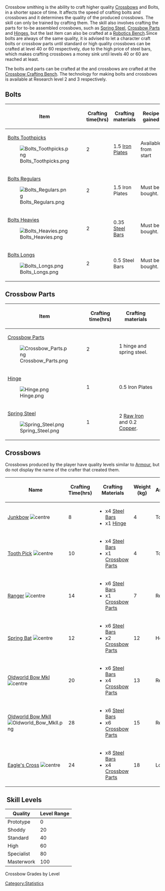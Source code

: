 Crossbow smithing is the ability to craft higher quality
[Crossbows](Crossbows.md "wikilink") and Bolts, in a shorter space of time.
It affects the speed of crafting bolts and crossbows and it determines
the quality of the produced crossbows. The skill can only be trained by
crafting them. The skill also involves crafting the parts for to-be
assembled crossbows, such as [Spring Steel](Spring_Steel.md "wikilink"),
[Crossbow Parts](Crossbow_Parts.md "wikilink") and
[Hinges](Hinge.md "wikilink"), but the last item can also be crafted at a
[Robotics Bench](Robotics_Bench.md "wikilink").Since bolts are always of
the same quality, it is advised to let a character craft bolts or
crossbow parts until standard or high quality crossbows can be crafted
at level 40 or 60 respectively, due to the high price of steel bars,
which makes crafting crossbows a money sink until levels 40 or 60 are
reached at least.

The bolts and parts can be crafted at the [](Arrow_Making_Bench.md) and crossbows are crafted at the
[Crossbow Crafting Bench](Crossbow_Crafting_Bench.md "wikilink"). The
technology for making bolts and crossbows is available at Research level
2 and 3 respectively.

## Bolts

<table>
<thead>
<tr class="header">
<th scope="col"><p>Item</p></th>
<th scope="col"><p>Crafting time(hrs)</p></th>
<th scope="col"><p>Crafting materials</p></th>
<th scope="col"><p>Recipe gained</p></th>
<th scope="col"></th>
</tr>
</thead>
<tbody>
<tr class="odd">
<td><p><a href="Bolts_Toothpicks" title="wikilink">Bolts
Toothpicks</a></p>
<figure>
<img src="Bolts_Toothpicks.png" title="Bolts_Toothpicks.png" />
<figcaption>Bolts_Toothpicks.png</figcaption>
</figure></td>
<td><p>2</p></td>
<td><p>1.5 <a href="Iron_Plates" title="wikilink">Iron
Plates</a></p></td>
<td><p>Available from start</p></td>
<td></td>
</tr>
<tr class="even">
<td><p><a href="Bolts_Regulars" title="wikilink">Bolts Regulars</a></p>
<figure>
<img src="Bolts_Regulars.png" title="Bolts_Regulars.png" />
<figcaption>Bolts_Regulars.png</figcaption>
</figure></td>
<td><p>2</p></td>
<td><p>1.5 Iron Plates</p></td>
<td><p>Must be bought.</p></td>
<td></td>
</tr>
<tr class="odd">
<td><p><a href="Bolts_Heavies" title="wikilink">Bolts Heavies</a></p>
<figure>
<img src="Bolts_Heavies.png" title="Bolts_Heavies.png" />
<figcaption>Bolts_Heavies.png</figcaption>
</figure></td>
<td><p>2</p></td>
<td><p>0.35 <a href="Steel_Bars" title="wikilink">Steel
Bars</a></p></td>
<td><p>Must be bought.</p></td>
<td></td>
</tr>
<tr class="even">
<td><p><a href="Bolts_Longs" title="wikilink">Bolts Longs</a></p>
<figure>
<img src="Bolts_Longs.png" title="Bolts_Longs.png" />
<figcaption>Bolts_Longs.png</figcaption>
</figure></td>
<td><p>2</p></td>
<td><p>0.5 Steel Bars</p></td>
<td><p>Must be bought.</p></td>
<td></td>
</tr>
</tbody>
</table>

## Crossbow Parts

<table>
<thead>
<tr class="header">
<th scope="col"><p>Item</p></th>
<th scope="col"><p>Crafting time(hrs)</p></th>
<th scope="col"><p>Crafting materials</p></th>
<th scope="col"></th>
</tr>
</thead>
<tbody>
<tr class="odd">
<td><p><a href="Crossbow_Parts" title="wikilink">Crossbow Parts</a></p>
<figure>
<img src="Crossbow_Parts.png" title="Crossbow_Parts.png" />
<figcaption>Crossbow_Parts.png</figcaption>
</figure></td>
<td><p>2</p></td>
<td><p>1 hinge and spring steel.</p></td>
<td></td>
</tr>
<tr class="even">
<td><p><a href="Hinge" title="wikilink">Hinge</a></p>
<figure>
<img src="Hinge.png" title="Hinge.png" />
<figcaption>Hinge.png</figcaption>
</figure></td>
<td><p>1</p></td>
<td><p>0.5 Iron Plates</p></td>
<td></td>
</tr>
<tr class="odd">
<td><p><a href="Spring_Steel" title="wikilink">Spring Steel</a></p>
<figure>
<img src="Spring_Steel.png" title="Spring_Steel.png" />
<figcaption>Spring_Steel.png</figcaption>
</figure></td>
<td><p>1</p></td>
<td><p>2 <a href="Raw_Iron" title="wikilink">Raw Iron</a> and 0.2 <a
href="Copper" title="wikilink">Copper</a>.</p></td>
<td></td>
</tr>
</tbody>
</table>

## Crossbows

Crossbows produced by the player have quality levels similar to
[Armour](Armour.md "wikilink"), but do not display the name of the crafter
that created them.

<table>
<thead>
<tr class="header">
<th><p>Name</p></th>
<th><p>Crafting Time(hrs)</p></th>
<th><p>Crafting Materials</p></th>
<th><p>Weight (kg)</p></th>
<th><p>Ammunition</p></th>
</tr>
</thead>
<tbody>
<tr class="odd">
<td><p><a href="Junkbow" title="wikilink">Junkbow</a> <img
src="Junkbow.png" title="centre" alt="centre" /></p></td>
<td><p>8</p></td>
<td><ul>
<li>x4 <a href="Steel_Bars" title="wikilink">Steel Bars</a></li>
<li>x1 <a href="Hinge" title="wikilink">Hinge</a></li>
</ul></td>
<td><p>4</p></td>
<td><p>Toothpick</p></td>
</tr>
<tr class="even">
<td><p><a href="Tooth_Pick" title="wikilink">Tooth Pick</a> <img
src="Tooth_Pick.png" title="centre" alt="centre" /></p></td>
<td><p>10</p></td>
<td><ul>
<li>x4 <a href="Steel_Bars" title="wikilink">Steel Bars</a></li>
<li>x1 <a href="Crossbow_Parts" title="wikilink">Crossbow Parts</a></li>
</ul></td>
<td><p>4</p></td>
<td><p>Toothpick</p></td>
</tr>
<tr class="odd">
<td><p><a href="Ranger" title="wikilink">Ranger</a> <img
src="Ranger.png" title="centre" alt="centre" /></p></td>
<td><p>14</p></td>
<td><ul>
<li>x6 <a href="Steel_Bars" title="wikilink">Steel Bars</a></li>
<li>x1 <a href="Crossbow_Parts" title="wikilink">Crossbow Parts</a></li>
</ul></td>
<td><p>7</p></td>
<td><p>Regulars</p></td>
</tr>
<tr class="even">
<td><p><a href="Spring_Bat" title="wikilink">Spring Bat</a> <img
src="Spring_Bat.png" title="centre" alt="centre" /></p></td>
<td><p>12</p></td>
<td><ul>
<li>x6 <a href="Steel_Bars" title="wikilink">Steel Bars</a></li>
<li>x2 <a href="Crossbow_Parts" title="wikilink">Crossbow Parts</a></li>
</ul></td>
<td><p>12</p></td>
<td><p>Heavies</p></td>
</tr>
<tr class="odd">
<td><p><a href="Oldworld_Bow_MkI" title="wikilink">Oldworld Bow MkI</a>
<img src="Oldworld_Bow_MkI.png" title="centre" alt="centre" /></p></td>
<td><p>20</p></td>
<td><ul>
<li>x6 <a href="Steel_Bars" title="wikilink">Steel Bars</a></li>
<li>x4 <a href="Crossbow_Parts" title="wikilink">Crossbow Parts</a></li>
</ul></td>
<td><p>13</p></td>
<td><p>Regulars</p></td>
</tr>
<tr class="even">
<td><p><a href="Oldworld_Bow_MkII" title="wikilink">Oldworld Bow
MkII</a> <img src="Oldworld_Bow_MkII.png" title="Oldworld_Bow_MkII.png"
alt="Oldworld_Bow_MkII.png" /></p></td>
<td><p>28</p></td>
<td><ul>
<li>x6 <a href="Steel_Bars" title="wikilink">Steel Bars</a></li>
<li>x6 <a href="Crossbow_Parts" title="wikilink">Crossbow Parts</a></li>
</ul></td>
<td><p>15</p></td>
<td><p>Regulars</p></td>
</tr>
<tr class="odd">
<td><p><a href="Eagle&#39;s_Cross" title="wikilink">Eagle's Cross</a>
<img src="Eagle&#39;s_Cross.png" title="centre" alt="centre" /></p></td>
<td><p>24</p></td>
<td><ul>
<li>x8 <a href="Steel_Bars" title="wikilink">Steel Bars</a></li>
<li>x4 <a href="Crossbow_Parts" title="wikilink">Crossbow Parts</a></li>
</ul></td>
<td><p>18</p></td>
<td><p>Longs</p></td>
</tr>
</tbody>
</table>

##  Skill Levels

| Quality    | Level Range |
|------------|-------------|
| Prototype  | 0           |
| Shoddy     | 20          |
| Standard   | 40          |
| High       | 60          |
| Specialist | 80          |
| Masterwork | 100         |

Crossbow Grades by Level

[Category:Statistics](Category:Statistics "wikilink")
